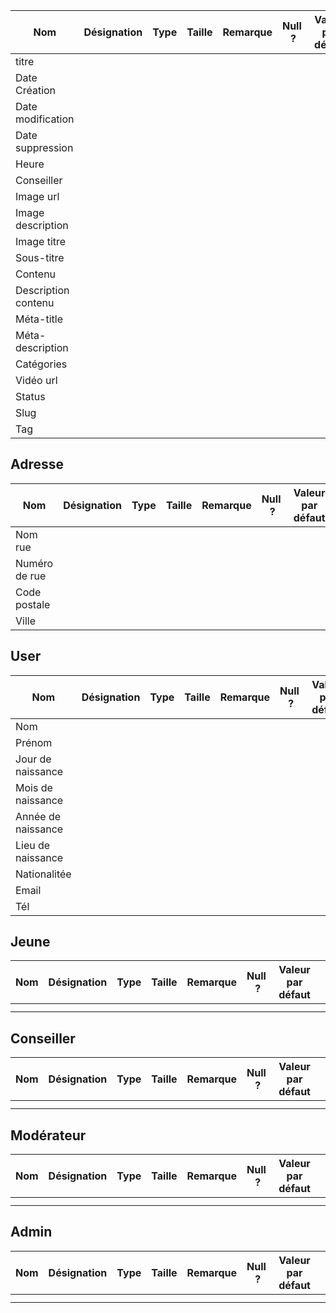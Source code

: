 | Nom                 | Désignation | Type | Taille | Remarque | Null  ? | Valeur par défaut |     |
| ------------------- | ----------- | ---- | ------ | -------- | ------- | ----------------- | --- |
| titre               |             |      |        |          |         |                   |     |
| Date Création       |             |      |        |          |         |                   |     |
| Date modification   |             |      |        |          |         |                   |     |
| Date suppression    |             |      |        |          |         |                   |     |
| Heure               |             |      |        |          |         |                   |     |
| Conseiller          |             |      |        |          |         |                   |     |
| Image url           |             |      |        |          |         |                   |     |
| Image description   |             |      |        |          |         |                   |     |
| Image titre         |             |      |        |          |         |                   |     |
| Sous-titre          |             |      |        |          |         |                   |     |
| Contenu             |             |      |        |          |         |                   |     |
| Description contenu |             |      |        |          |         |                   |     |
| Méta-title          |             |      |        |          |         |                   |     |
| Méta-description    |             |      |        |          |         |                   |     |
| Catégories          |             |      |        |          |         |                   |     |
| Vidéo url           |             |      |        |          |         |                   |     |
| Status              |             |      |        |          |         |                   |     |
| Slug                |             |      |        |          |         |                   |     |
| Tag                 |             |      |        |          |         |                   |     |



## Adresse

| Nom           | Désignation | Type | Taille | Remarque | Null  ? | Valeur par défaut |     |
| ------------- | ----------- | ---- | ------ | -------- | ------- | ----------------- | --- |
| Nom rue       |             |      |        |          |         |                   |     |
| Numéro de rue |             |      |        |          |         |                   |     |
| Code postale  |             |      |        |          |         |                   |     |
| Ville         |             |      |        |          |         |                   |     |

 

## User

| Nom                | Désignation | Type | Taille | Remarque | Null  ? | Valeur par défaut |     |
| ------------------ | ----------- | ---- | ------ | -------- | ------- | ----------------- | --- |
| Nom                |             |      |        |          |         |                   |     |
| Prénom             |             |      |        |          |         |                   |     |
| Jour de naissance  |             |      |        |          |         |                   |     |
| Mois de naissance  |             |      |        |          |         |                   |     |
| Année de naissance |             |      |        |          |         |                   |     |
| Lieu de naissance  |             |      |        |          |         |                   |     |
| Nationalitée       |             |      |        |          |         |                   |     |
| Email              |             |      |        |          |         |                   |     |
| Tél                |             |      |        |          |         |                   |     |



## Jeune

| Nom | Désignation | Type | Taille | Remarque | Null  ? | Valeur par défaut |     |
| --- | ----------- | ---- | ------ | -------- | ------- | ----------------- | --- |
|     |             |      |        |          |         |                   |     |
|     |             |      |        |          |         |                   |     |



## Conseiller

| Nom | Désignation | Type | Taille | Remarque | Null  ? | Valeur par défaut |     |
| --- | ----------- | ---- | ------ | -------- | ------- | ----------------- | --- |
|     |             |      |        |          |         |                   |     |
|     |             |      |        |          |         |                   |     |



## Modérateur

| Nom | Désignation | Type | Taille | Remarque | Null  ? | Valeur par défaut |     |
| --- | ----------- | ---- | ------ | -------- | ------- | ----------------- | --- |
|     |             |      |        |          |         |                   |     |
|     |             |      |        |          |         |                   |     |



## Admin

| Nom | Désignation | Type | Taille | Remarque | Null  ? | Valeur par défaut |     |
| --- | ----------- | ---- | ------ | -------- | ------- | ----------------- | --- |
|     |             |      |        |          |         |                   |     |
|     |             |      |        |          |         |                   |     |
